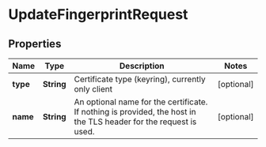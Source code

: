 

# UpdateFingerprintRequest


## Properties

| Name | Type | Description | Notes |
|------------ | ------------- | ------------- | -------------|
|**type** | **String** | Certificate type (keyring), currently only client |  [optional] |
|**name** | **String** | An optional name for the certificate. If nothing is provided, the host in the TLS header for the request is used. |  [optional] |




